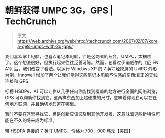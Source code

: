 # 朝鲜获得 UMPC 3G，GPS | TechCrunch

> 原文：<https://web.archive.org/web/http://techcrunch.com/2007/02/07/korea-gets-umpc-with-3g-gps/>

我们喜欢掌上电脑，也喜欢笔记本电脑，但是这两者的结合，UMPC，太糟糕了。这个想法很好，但执行起来往往乏善可陈。然而，在看过伊诺威尔的《厄 EN A1》后，我们改变了看法。以运行 Windows XP 的 7 英寸触摸屏的 UMPC 外形为例，Innowell 增加了两个让我们觉得这些笔记本电脑不性感的东西:真正的无线连接和 GPS。

标榜 HSDPA，A1 可以让你从几乎任何你能找到覆盖的地方进行全面的网络浏览，GPS 可以帮助你找到它。这两样东西加上超便携的尺寸，意味着你现在可以在任何地方联网，并且确切地知道在哪里。

暂时不要在这里寻找它，但是创新应该波及到其他开发者，这意味着这些新特性可能在不久的将来成为标准。

[带 HSDPA 连接的 7 英寸 UMPC，价格为 700，000 韩元](https://web.archive.org/web/20160307004655/http://aving.net/usa/news/default.asp?mode=read&c_num=35469&C_Code=01&mn_name=news)【美国】